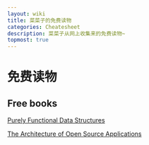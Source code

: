 ```yaml
---
layout: wiki
title: 菜菜子的免费读物
categories: Cheatesheet
description: 菜菜子从网上收集来的免费读物~
topmost: true
---
```


# 免费读物

## Free books

[Purely Functional Data Structures](https://www.cs.cmu.edu/~rwh/theses/okasaki.pdf)

[The Architecture of Open Source Applications](http://aosabook.org/en/index.html)
